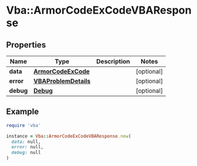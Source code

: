 # Vba::ArmorCodeExCodeVBAResponse

## Properties

| Name | Type | Description | Notes |
| ---- | ---- | ----------- | ----- |
| **data** | [**ArmorCodeExCode**](ArmorCodeExCode.md) |  | [optional] |
| **error** | [**VBAProblemDetails**](VBAProblemDetails.md) |  | [optional] |
| **debug** | [**Debug**](Debug.md) |  | [optional] |

## Example

```ruby
require 'vba'

instance = Vba::ArmorCodeExCodeVBAResponse.new(
  data: null,
  error: null,
  debug: null
)
```

